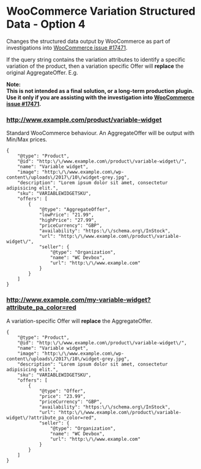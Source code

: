 # WooCommerce Variation Structured Data - Option 4

Changes the structured data output by WooCommerce as part of investigations into [WooCommerce issue #17471](https://github.com/woocommerce/woocommerce/issues/17471).

If the query string contains the variation attributes to identify a specific variation of the product, then a variation specific Offer will **replace** the original AggregateOffer. E.g.

**Note:  
This is not intended as a final solution, or a long-term production plugin. Use it only if you are assisting with the investigation into [WooCommerce issue #17471](https://github.com/woocommerce/woocommerce/issues/17471).**

### http://www.example.com/product/variable-widget
Standard WooCommerce behaviour. An AggregateOffer will be output with Min/Max prices.

```jsonld
{
    "@type": "Product",
    "@id": "http:\/\/www.example.com\/product\/variable-widget\/",
    "name": "Variable widget",
    "image": "http:\/\/www.example.com\/wp-content\/uploads\/2017\/10\/widget-grey.jpg",
    "description": "Lorem ipsum dolor sit amet, consectetur adipisicing elit.",
    "sku": "VARIABLEWIDGETSKU",
    "offers": [
        {
            "@type": "AggregateOffer",
            "lowPrice": "21.99",
            "highPrice": "27.99",
            "priceCurrency": "GBP",
            "availability": "https:\/\/schema.org\/InStock",
            "url": "http:\/\/www.example.com\/product\/variable-widget\/",
            "seller": {
                "@type": "Organization",
                "name": "WC Devbox",
                "url": "http:\/\/www.example.com"
            }
        }
    ]
}
```

### http://www.example.com/my-variable-widget?attribute_pa_color=red
A variation-specific Offer will **replace** the AggregateOffer. 

```jsonld
{
    "@type": "Product",
    "@id": "http:\/\/www.example.com\/product\/variable-widget\/",
    "name": "Variable widget",
    "image": "http:\/\/www.example.com\/wp-content\/uploads\/2017\/10\/widget-grey.jpg",
    "description": "Lorem ipsum dolor sit amet, consectetur adipisicing elit.",
    "sku": "VARIABLEWIDGETSKU",
    "offers": [
        {
            "@type": "Offer",
            "price": "23.99",
            "priceCurrency": "GBP",
            "availability": "https:\/\/schema.org\/InStock",
            "url": "http:\/\/www.example.com\/product\/variable-widget\/?attribute_pa_color=red",
            "seller": {
                "@type": "Organization",
                "name": "WC Devbox",
                "url": "http:\/\/www.example.com"
            }
        }
    ]
}
```
